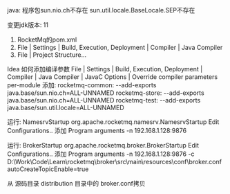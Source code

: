 java: 程序包sun.nio.ch不存在
sun.util.locale.BaseLocale.SEP不存在

变更jdk版本: 11
1. RocketMq的pom.xml
2. File | Settings | Build, Execution, Deployment | Compiler | Java Compiler
3. File | Project Structure...

Idea 如何添加编译参数
File | Settings | Build, Execution, Deployment | Compiler | Java Compiler | JavaC Options | Override compiler parameters per-module
添加:
rocketmq-common: --add-exports java.base/sun.nio.ch=ALL-UNNAMED
rocketmq-store: --add-exports java.base/sun.nio.ch=ALL-UNNAMED
rocketmq-test: --add-exports java.base/sun.util.locale=ALL-UNNAMED

运行: NamesrvStartup
org.apache.rocketmq.namesrv.NamesrvStartup
Edit Configurations..
添加 Program arguments
-n 192.168.1.128:9876

运行: BrokerStartup
org.apache.rocketmq.broker.BrokerStartup
Edit Configurations..
添加 Program arguments
-n 192.168.1.128:9876 -c D:\Work\Code\Learn\rocketmq\broker\src\main\resources\conf\broker.conf autoCreateTopicEnable=true

从 源码目录 distribution 目录中的 broker.conf拷贝